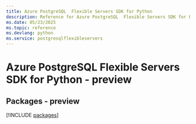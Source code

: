 ```yaml
---
title: Azure PostgreSQL  Flexible Servers SDK for Python
description: Reference for Azure PostgreSQL  Flexible Servers SDK for Python
ms.date: 05/23/2025
ms.topic: reference
ms.devlang: python
ms.service: postgresqlflexibleservers
---
```

# Azure PostgreSQL  Flexible Servers SDK for Python - preview
## Packages - preview
[!INCLUDE [packages](postgresql--flexible-servers-index.md)]